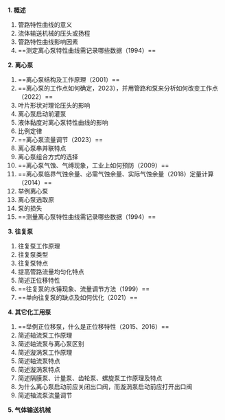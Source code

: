 **1. 概述**
1. 管路特性曲线的意义
2. 流体输送机械的压头或扬程
3. 管路特性曲线影响因素
4. ==测定离心泵特性曲线需记录哪些数据（1994）==

**2. 离心泵**
1. ==离心泵结构及工作原理（2001）==
2. ==离心泵的工作点如何确定，2023），并用管路和泵来分析如何改变工作点（2022）==
3. 叶片形状对理论压头的影响
4. 离心泵启动前灌泵
5. 液体黏度对离心泵特性曲线的影响
6. 比例定律
7. ==离心泵流量调节（2023）==
8. 离心泵串并联特点
9. 离心泵组合方式的选择
10. ==离心泵气蚀、气缚现象，工业上如何预防（2009）==
11. ==离心泵临界气蚀余量、必需气蚀余量、实际气蚀余量（2018）定量计算（2014）==
12. 举例离心泵
13. 离心泵选取原
14. 泵的损失
15. ==测量离心泵特性曲线需记录哪些数据（1994）==

**3. 往复泵**
1. 往复泵工作原理
2. 往复泵类型
3. 往复泵特点
4. 提高管路流量均匀化特点
5. 简述正位移特性
6. ==往复泵的水锤现象、流量调节方法（1999）==
7. ==单向往复泵的缺点及如何优化（2021）==

**4. 其它化工用泵**
1. ==举例正位移泵，什么是正位移特性（2015、2016）==
2. 简述轴流泵工作原理
3. 简述轴流泵与离心泵区别
4. 简述漩涡泵工作原理
5. 简述轴流泵特点
6. 简述漩涡泵特点
7. 简述隔膜泵、计量泵、齿轮泵、螺旋泵工作原理及特点
8. 为什么离心泵启动前应关闭出口阀，而漩涡泵启动前应打开出口阀
9. 简述轴流泵流量调节

**5. 气体输送机械**
